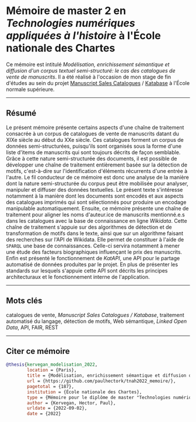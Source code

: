# Mémoire de master 2 en *Technologies numériques appliquées à l'histoire* à l'École nationale des Chartes

Ce mémoire est intitulé *Modélisation, enrichissement sémantique et diffusion d'un corpus 
textuel semi-structuré: le cas des catalogues de vente de manuscrits*. Il a été réalisé
à l'occasion de mon stage de fin d'études au sein du projet 
[Manuscript Sales Catalogues](https://odhn.ens.psl.eu/en/article/mss-rereading-history-literary-canon)
/ [Katabase](https://katabase.huma-num.fr/) à l'École normale supérieure.

---

## Résumé

Le présent mémoire présente certains aspects d'une chaîne de traitement consacrée à un 
corpus de catalogues de vente de manuscrits datant du XIXe siècle au début du XXe siècle. 
Ces catalogues forment un corpus de données semi-structurées, puisqu'ils sont organisés 
sous la forme d'une liste d'items de manuscrits qui sont toujours décrits de façon semblable.
Grâce à cette nature semi-structurée des documents, il est possible de développer une 
chaîne de traitement entièrement basée sur la détection de motifs, c'est-à-dire sur 
l'identification d'éléments récurrents d'une entrée à l'autre. Le fil conducteur de ce 
mémoire est donc une analyse de la manière dont la nature semi-structurée du corpus peut 
être mobilisée pour analyser, manipuler et diffuser des données textuelles. 
Le présent texte s'intéresse notamment à la manière dont les documents sont encodés et 
aux aspects des catalogues imprimés qui sont sélectionnés pour produire un encodage 
manipulable automatiquement. Ensuite, ce mémoire présente une chaîne de traitement pour 
aligner les noms d'auteur.ice de manuscrits mentionné.e.s dans les catalogues avec la 
base de connaissance en ligne *Wikidata*. Cette chaîne de traitement s'appuie sur des 
algorithmes de détection et de transformation de motifs dans le texte, ainsi que sur 
un algorithme faisant des recherches sur l'API de Wikidata. Elle permet de constituer à 
l'aide de `SPARQL` une base de connaissances. Celle-ci servira notamment à mener une étude 
des facteurs biographiques influençant le prix des manuscrits. Enfin est présenté le 
fonctionnement de *KatAPI*, une API pour le partage automatisé de données produites par 
le projet. En plus de présenter les standards sur lesquels s'appuie cette API sont 
décrits les principes architecturaux et le fonctionnement interne de l'application.

---

## Mots clés

catalogues de vente, *Manuscript Sales Catalogues / Katabase*, traitement automatisé du 
langage, détection de motifs, Web sémantique, *Linked Open Data*, API, FAIR, REST

---

## Citer ce mémoire

```bibtex
@thesis{kervegan_modelisation_2022,
        location = {Paris},
        title = {Modélisation, enrichissement sémantique et diffusion d'un corpus textuel semi-structuré: le cas des catalogues de vente de manuscrits},
        url = {https://github.com/paulhectork/tnah2022_memoire/},
        pagetotal = {187},
        institution = {École nationale des Chartes},
        type = {Mémoire pour le diplôme de master "Technologies numériques appliquées à l'histoire"},
        author = {Kervegan, Hector, Paul},
        urldate = {2022-09-02},
        date = {2022}
```
